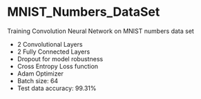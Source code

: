 # MNIST_Numbers_DataSet
Training Convolution Neural Network on MNIST numbers data set

  * 2 Convolutional Layers    
  * 2 Fully Connected Layers    
  * Dropout for model robustness    
  * Cross Entropy Loss function    
  * Adam Optimizer    
  * Batch size: 64
  * Test data accuracy: 99.31%
